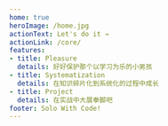 ```yaml
---
home: true
heroImage: /home.jpg
actionText: Let's do it →
actionLink: /core/
features:
- title: Pleasure
  details: 好好保护那个以学习为乐的小男孩
- title: Systematization
  details: 在知识碎片化到系统化的过程中成长
- title: Project
  details: 在实战中大展拳脚吧
footer: Solo With Code!
---
```

